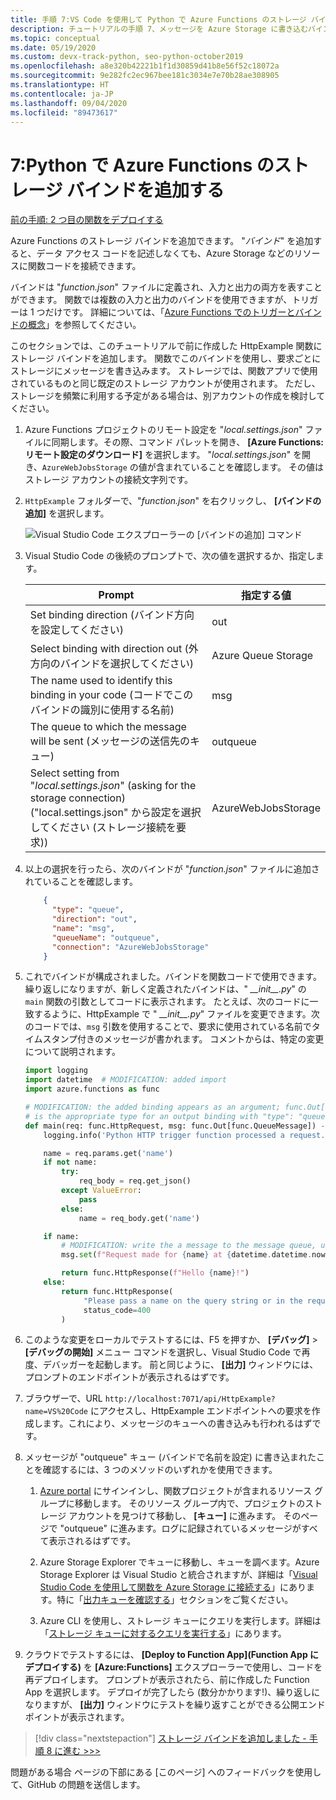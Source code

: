 ```yaml
---
title: 手順 7:VS Code を使用して Python で Azure Functions のストレージ バインドを追加する
description: チュートリアルの手順 7、メッセージを Azure Storage に書き込むバインドを Python で追加する。
ms.topic: conceptual
ms.date: 05/19/2020
ms.custom: devx-track-python, seo-python-october2019
ms.openlocfilehash: a8e320b42221b1f1d30859d41b8e56f52c18072a
ms.sourcegitcommit: 9e282fc2ec967bee181c3034e7e70b28ae308905
ms.translationtype: HT
ms.contentlocale: ja-JP
ms.lasthandoff: 09/04/2020
ms.locfileid: "89473617"
---
```

# <a name="7-add-a-storage-binding-for-azure-functions-in-python"></a>7:Python で Azure Functions のストレージ バインドを追加する

[前の手順: 2 つ目の関数をデプロイする](tutorial-vs-code-serverless-python-06.md)

Azure Functions のストレージ バインドを追加できます。 "_バインド_" を追加すると、データ アクセス コードを記述しなくても、Azure Storage などのリソースに関数コードを接続できます。

バインドは "*function.json*" ファイルに定義され、入力と出力の両方を表すことができます。 関数では複数の入力と出力のバインドを使用できますが、トリガーは 1 つだけです。 詳細については、「[Azure Functions でのトリガーとバインドの概念](/azure/azure-functions/functions-triggers-bindings)」を参照してください。

このセクションでは、このチュートリアルで前に作成した HttpExample 関数にストレージ バインドを追加します。 関数でこのバインドを使用し、要求ごとにストレージにメッセージを書き込みます。 ストレージでは、関数アプリで使用されているものと同じ既定のストレージ アカウントが使用されます。 ただし、ストレージを頻繁に利用する予定がある場合は、別アカウントの作成を検討してください。

1. Azure Functions プロジェクトのリモート設定を "*local.settings.json*" ファイルに同期します。その際、コマンド パレットを開き、 **[Azure Functions:リモート設定のダウンロード]** を選択します。 "*local.settings.json*" を開き、`AzureWebJobsStorage` の値が含まれていることを確認します。 その値はストレージ アカウントの接続文字列です。

1. `HttpExample` フォルダーで、"*function.json*" を右クリックし、 **[バインドの追加]** を選択します。

    ![Visual Studio Code エクスプローラーの [バインドの追加] コマンド](media/tutorial-vs-code-serverless-python/add-binding-command-to-azure-functions-in-visual-studio-code.png)

1. Visual Studio Code の後続のプロンプトで、次の値を選択するか、指定します。

    | Prompt | 指定する値 |
    | --- | --- |
    | Set binding direction (バインド方向を設定してください) | out |
    | Select binding with direction out (外方向のバインドを選択してください) | Azure Queue Storage |
    | The name used to identify this binding in your code (コードでこのバインドの識別に使用する名前) | msg |
    | The queue to which the message will be sent (メッセージの送信先のキュー) | outqueue |
    | Select setting from "*local.settings.json*" (asking for the storage connection) ("local.settings.json" から設定を選択してください (ストレージ接続を要求)) | AzureWebJobsStorage |

1. 以上の選択を行ったら、次のバインドが "*function.json*" ファイルに追加されていることを確認します。

    ```json
        {
          "type": "queue",
          "direction": "out",
          "name": "msg",
          "queueName": "outqueue",
          "connection": "AzureWebJobsStorage"
        }
    ```

1. これでバインドが構成されました。バインドを関数コードで使用できます。 繰り返しになりますが、新しく定義されたバインドは、" *\_\_init\_\_.py*" の `main` 関数の引数としてコードに表示されます。 たとえば、次のコードに一致するように、HttpExample で " *\_\_init\_\_.py*" ファイルを変更できます。次のコードでは、`msg` 引数を使用することで、要求に使用されている名前でタイムスタンプ付きのメッセージが書かれます。 コメントからは、特定の変更について説明されます。

    ```python
    import logging
    import datetime  # MODIFICATION: added import
    import azure.functions as func

    # MODIFICATION: the added binding appears as an argument; func.Out[func.QueueMessage]
    # is the appropriate type for an output binding with "type": "queue" (in function.json).
    def main(req: func.HttpRequest, msg: func.Out[func.QueueMessage]) -> func.HttpResponse:
        logging.info('Python HTTP trigger function processed a request.')

        name = req.params.get('name')
        if not name:
            try:
                req_body = req.get_json()
            except ValueError:
                pass
            else:
                name = req_body.get('name')

        if name:
            # MODIFICATION: write the a message to the message queue, using msg.set
            msg.set(f"Request made for {name} at {datetime.datetime.now()}")

            return func.HttpResponse(f"Hello {name}!")
        else:
            return func.HttpResponse(
                 "Please pass a name on the query string or in the request body",
                 status_code=400
            )
    ```

1. このような変更をローカルでテストするには、F5 を押すか、 **[デバッグ]**  >  **[デバッグの開始]** メニュー コマンドを選択し、Visual Studio Code で再度、デバッガーを起動します。 前と同じように、 **[出力]** ウィンドウには、プロンプトのエンドポイントが表示されるはずです。

1. ブラウザーで、URL `http://localhost:7071/api/HttpExample?name=VS%20Code` にアクセスし、HttpExample エンドポイントへの要求を作成します。これにより、メッセージのキューへの書き込みも行われるはずです。

1. メッセージが "outqueue" キュー (バインドで名前を設定) に書き込まれたことを確認するには、3 つのメソッドのいずれかを使用できます。

    1. [Azure portal](https://portal.azure.com) にサインインし、関数プロジェクトが含まれるリソース グループに移動します。 そのリソース グループ内で、プロジェクトのストレージ アカウントを見つけて移動し、 **[キュー]** に進みます。 そのページで "outqueue" に進みます。ログに記録されているメッセージがすべて表示されるはずです。

    1. Azure Storage Explorer でキューに移動し、キューを調べます。Azure Storage Explorer は Visual Studio と統合されますが、詳細は「[Visual Studio Code を使用して関数を Azure Storage に接続する](/azure/azure-functions/functions-add-output-binding-storage-queue-vs-code)」にあります。特に「[出力キューを確認する](/azure/azure-functions/functions-add-output-binding-storage-queue-vs-code#examine-the-output-queue)」セクションをご覧ください。

    1. Azure CLI を使用し、ストレージ キューにクエリを実行します。詳細は「[ストレージ キューに対するクエリを実行する](/azure/azure-functions/functions-add-output-binding-storage-queue-cli?pivots=programming-language-python)」にあります。

1. クラウドでテストするには、 **[Deploy to Function App]\(Function App にデプロイする\)** を **[Azure:Functions]** エクスプローラーで使用し、コードを再デプロイします。 プロンプトが表示されたら、前に作成した Function App を選択します。 デプロイが完了したら (数分かかります!)、繰り返しになりますが、 **[出力]** ウィンドウにテストを繰り返すことができる公開エンドポイントが表示されます。

> [!div class="nextstepaction"]
> [ストレージ バインドを追加しました - 手順 8 に進む >>>](tutorial-vs-code-serverless-python-08.md)

問題がある場合 ページの下部にある [このページ] へのフィードバックを使用して、GitHub の問題を送信します。

